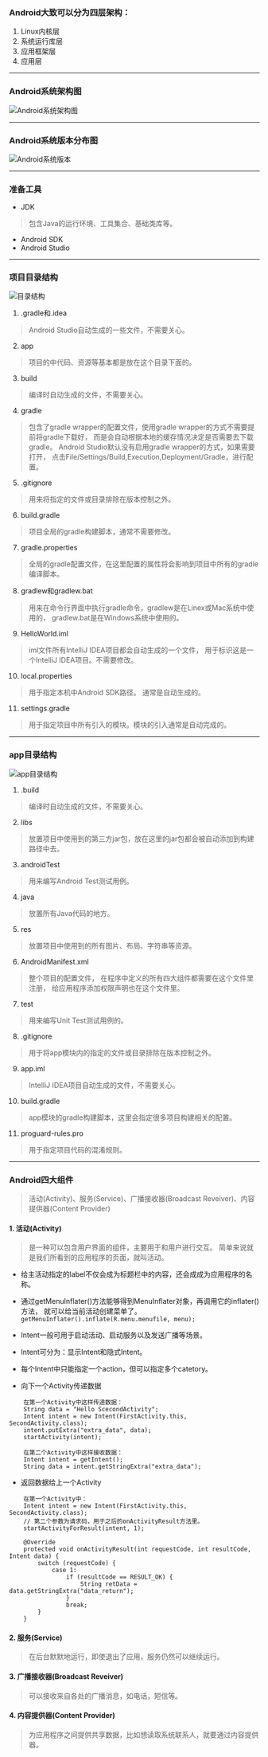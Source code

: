 
### Android大致可以分为四层架构：
1. Linux内核层
2. 系统运行库层
3. 应用框架层
4. 应用层

***

### Android系统架构图

![Android系统架构图](./images/AndroidSystem.jpg)

***

### Android系统版本分布图

![Android系统版本](./images/AndroidVersionInfo.jpg)

---

### 准备工具
- JDK
> 包含Java的运行环境、工具集合、基础类库等。

- Android SDK
- Android Studio

---

### 项目目录结构

![目录结构](./images/ProjectStructure.PNG)

1. .gradle和.idea
> Android Studio自动生成的一些文件，不需要关心。

2. app
> 项目的中代码、资源等基本都是放在这个目录下面的。

3. build
> 编译时自动生成的文件，不需要关心。

4. gradle
> 包含了gradle wrapper的配置文件，使用gradle wrapper的方式不需要提前将gradle下载好，
> 而是会自动根据本地的缓存情况决定是否需要去下载gradle。
> Android Studio默认没有启用gradle wrapper的方式，如果需要打开，
> 点击File/Settings/Build,Execution,Deployment/Gradle，进行配置。

5. .gitignore
> 用来将指定的文件或目录排除在版本控制之外。

6. build.gradle
> 项目全局的gradle构建脚本，通常不需要修改。

7. gradle.properties
> 全局的gradle配置文件，在这里配置的属性将会影响到项目中所有的gradle编译脚本。

8. gradlew和gradlew.bat
> 用来在命令行界面中执行gradle命令，gradlew是在Linex或Mac系统中使用的，
> gradlew.bat是在Windows系统中使用的。

9. HelloWorld.iml
> iml文件所有IntelliJ IDEA项目都会自动生成的一个文件，
> 用于标识这是一个IntelliJ IDEA项目。不需要修改。

10. local.properties
> 用于指定本机中Android SDK路径。 通常是自动生成的。

11. settings.gradle
> 用于指定项目中所有引入的模块。模块的引入通常是自动完成的。

---

### app目录结构

![app目录结构](./images/AppDirectoryStructure.PNG)

1. .build
> 编译时自动生成的文件，不需要关心。

2. libs
> 放置项目中使用到的第三方jar包，放在这里的jar包都会被自动添加到构建路径中去。

3. androidTest
> 用来编写Android Test测试用例。

4. java
> 放置所有Java代码的地方。

5. res
> 放置项目中使用到的所有图片、布局、字符串等资源。

6. AndroidManifest.xml
> 整个项目的配置文件，
> 在程序中定义的所有四大组件都需要在这个文件里注册，
> 给应用程序添加权限声明也在这个文件里。

7. test
> 用来编写Unit Test测试用例的。

8. .gitignore
> 用于将app模块内的指定的文件或目录排除在版本控制之外。

9. app.iml
> IntelliJ IDEA项目自动生成的文件，不需要关心。

10. build.gradle
> app模块的gradle构建脚本，这里会指定很多项目构建相关的配置。

11. proguard-rules.pro
> 用于指定项目代码的混淆规则。

---

### Android四大组件
> 活动(Activity)、服务(Service)、广播接收器(Broadcast Reveiver)、内容提供器(Content Provider)

#### 1. 活动(Activity)
> 是一种可以包含用户界面的组件，主要用于和用户进行交互。
> 简单来说就是我们所看到的应用程序的页面，就叫活动。

- 给主活动指定的label不仅会成为标题栏中的内容，还会成成为应用程序的名称。

- 通过getMenuInflater()方法能够得到MenuInflater对象，再调用它的inflater()方法，
就可以给当前活动创建菜单了。
`getMenuInflater().inflate(R.menu.menufile, menu);`

- Intent一般可用于启动活动、启动服务以及发送广播等场景。

- Intent可分为：显示Intent和隐式Intent。

- 每个Intent中只能指定一个action，但可以指定多个catetory。

- 向下一个Activity传递数据

```
    在第一个Activity中这样传递数据：
    String data = "Hello ScecondActivity";
    Intent intent = new Intent(FirstActivity.this, SecondActivity.class);
    intent.putExtra("extra_data", data);
    startActivity(intent);

    在第二个Activity中这样接收数据：
    Intent intent = getIntent();
    String data = intent.getStringExtra("extra_data");
```

- 返回数据给上一个Activity
```
    在第一个Activity中：
    Intent intent = new Intent(FirstActivity.this, SecondActivity.class);
    // 第二个参数为请求码，用于之后的onActivityResult方法里。
    startActivityForResult(intent, 1);

    @Override
    protected void onActivityResult(int requestCode, int resultCode, Intent data) {
        switch (requestCode) {
            case 1:
                if (resultCode == RESULT_OK) {
                    String retData = data.getStringExtra("data_return");
                }
                break;
        }
    }
```

#### 2. 服务(Service)
> 在后台默默地运行，即使退出了应用，服务仍然可以继续运行。

#### 3. 广播接收器(Broadcast Reveiver)
> 可以接收来自各处的广播消息，如电话，短信等。

#### 4. 内容提供器(Content Provider)
> 为应用程序之间提供共享数据，比如想读取系统联系人，就要通过内容提供器。

